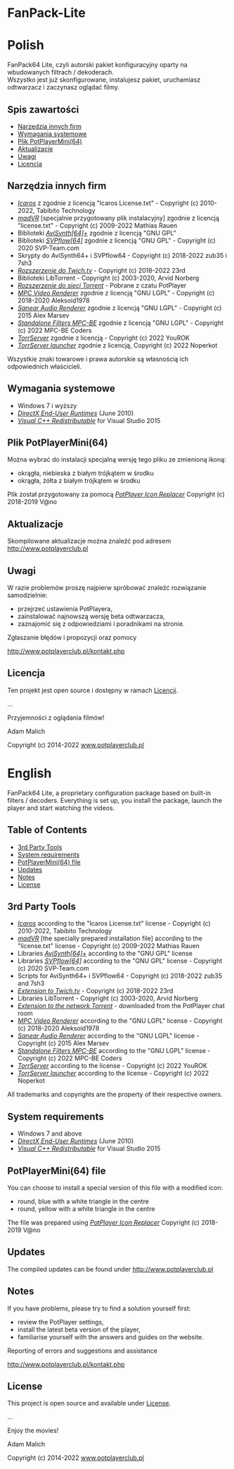 # FanPack-Lite
Polish
========

FanPack64 Lite, czyli autorski pakiet konfiguracyjny oparty na wbudowanych filtrach / dekoderach.  
Wszystko jest już skonfigurowane, instalujesz pakiet, uruchamiasz odtwarzacz i zaczynasz oglądać filmy.

## Spis zawartości
* [Narzędzia innych firm](#narzędzia-innych-firm)
* [Wymagania systemowe](#wymagania-systemowe)
* [Plik PotPlayerMini(64)](#plik-potplayermini64)
* [Aktualizacje](#aktualizacje)
* [Uwagi](#uwagi)
* [Licencja](#licencja)

## Narzędzia innych firm
- [_Icaros_](http://shark007.net/tools.html) z zgodnie z licencją "Icaros License.txt" - Copyright (c) 2010-2022, Tabibito Technology
- [_madVR_](http://forum.doom9.org/showthread.php?t=146228) [specjalnie przygotowany plik instalacyjny] zgodnie z licencją "license.txt" - Copyright (c) 2009-2022 Mathias Rauen
- Biblioteki [_AviSynth[64]+_](https://github.com/pinterf/AviSynthPlus/releases) zgodnie z licencją "GNU GPL"
- Biblioteki [_SVPflow[64]_](http://www.svp-team.com/wiki/Plugins:_SVPFlow) zgodnie z licencją "GNU GPL" - Copyright (c) 2020 SVP-Team.com
- Skrypty do AviSynth64+ i SVPflow64 - Copyright (c) 2018-2022 zub35 i 7sh3
- [_Rozszerzenie do Twich.tv_](https://github.com/23rd/PotPlayerExtentions) - Copyright (c) 2018-2022 23rd
- Biblioteki LibTorrent - Copyright (c) 2003-2020, Arvid Norberg
- [_Rozszerzenie do sieci Torrent_](http://cafe.daum.net/pot-tool/N88T/137) - Pobrane z czatu PotPlayer
- [_MPC Video Renderer_](https://github.com/Aleksoid1978/VideoRenderer) zgodnie z licencją "GNU LGPL" - Copyright (c) 2018-2020 Aleksoid1978
- [_Sanear Audio Renderer_](https://github.com/alexmarsev/sanear) zgodnie z licencją "GNU LGPL" - Copyright (c) 2015 Alex Marsev
- [_Standalone Filters MPC-BE_](http://sourceforge.net/projects/mpcbe/) zgodnie z licencją "GNU LGPL" - Copyright (c) 2022 MPC-BE Coders
- [_TorrServer_](https://github.com/YouROK/TorrServer) zgodnie z licencją - Copyright (c) 2022 YouROK
- [_TorrServer launcher_](https://github.com/Noperkot/TSL) zgodnie z licencją, Copyright (c) 2022 Noperkot


Wszystkie znaki towarowe i prawa autorskie są własnością ich odpowiednich właścicieli.
  
## Wymagania systemowe
- Windows 7 i wyższy
- [_DirectX End-User Runtimes_](https://www.microsoft.com/en-us/download/confirmation.aspx?id=8109) (June 2010)
- [_Visual C++ Redistributable_](https://www.microsoft.com/pl-PL/download/details.aspx?id=48145) for Visual Studio 2015

## Plik PotPlayerMini(64)
Można wybrać do instalacji specjalną wersję tego pliku ze zmienioną ikoną: 
- okrągła, niebieska z białym trójkątem w środku 
- okrągła, żółta z białym trójkątem w środku

Plik został przygotowany za pomocą [_PotPlayer Icon Replacer_](https://potplayer.daum.net/forum/viewtopic.php?f=11&t=3585#p6954) Copyright (c) 2018-2019 V@no

## Aktualizacje
Skompilowane aktualizacje można znaleźć pod adresem http://www.potplayerclub.pl

## Uwagi
W razie problemów proszę najpierw spróbować znaleźć rozwiązanie samodzielnie:
- przejrzeć ustawienia PotPlayera,
- zainstalować najnowszą wersję beta odtwarzacza,
- zaznajomić się z odpowiedziami i poradnikami na stronie.

Zgłaszanie błędów i propozycji oraz pomocy

http://www.potplayerclub.pl/kontakt.php

## Licencja
Ten projekt jest open source i dostępny w ramach [Licencji](./InstallDir/License.txt).


...

Przyjemności z oglądania filmów!

Adam Malich


Copyright (c) 2014-2022 www.potplayerclub.pl


English
========

FanPack64 Lite, a proprietary configuration package based on built-in filters / decoders.
Everything is set up, you install the package, launch the player and start watching the videos.

## Table of Contents
* [3rd Party Tools](#3rd-party-tools)
* [System requirements](#system-requirements)
* [PotPlayerMini(64) file](#potplayermini64-file)
* [Updates](#updates)
* [Notes](#notes)
* [License](#license)

## 3rd Party Tools
- [_Icaros_](http://shark007.net/tools.html) according to the "Icaros License.txt" license - Copyright (c) 2010-2022, Tabibito Technology
- [_madVR_](http://forum.doom9.org/showthread.php?t=146228) [the specially prepared installation file] according to the "license.txt" license - Copyright (c) 2009-2022 Mathias Rauen
- Libraries [_AviSynth[64]+_](https://github.com/pinterf/AviSynthPlus/releases) according to the "GNU GPL" license
- Libraries [_SVPflow[64]_](http://www.svp-team.com/wiki/Plugins:_SVPFlow) according to the "GNU GPL" license - Copyright (c) 2020 SVP-Team.com
- Scripts for AviSynth64+ i SVPflow64 - Copyright (c) 2018-2022 zub35 and 7sh3
- [_Extension to Twich.tv_](https://github.com/23rd/PotPlayerExtentions) - Copyright (c) 2018-2022 23rd
- Libraries LibTorrent - Copyright (c) 2003-2020, Arvid Norberg
- [_Extension to the network Torrent_](http://cafe.daum.net/pot-tool/N88T/137) - downloaded from the PotPlayer chat room
- [_MPC Video Renderer_](https://github.com/Aleksoid1978/VideoRenderer) according to the "GNU LGPL" license - Copyright (c) 2018-2020 Aleksoid1978
- [_Sanear Audio Renderer_](https://github.com/alexmarsev/sanear) according to the "GNU LGPL" license - Copyright (c) 2015 Alex Marsev
- [_Standalone Filters MPC-BE_](http://sourceforge.net/projects/mpcbe/) according to the "GNU LGPL" license - Copyright (c) 2022 MPC-BE Coders
- [_TorrServer_](https://github.com/YouROK/TorrServer) according to the license - Copyright (c) 2022 YouROK
- [_TorrServer launcher_](https://github.com/Noperkot/TSL) according to the license - Copyright (c) 2022 Noperkot


All trademarks and copyrights are the property of their respective owners.
  
## System requirements
- Windows 7 and above
- [_DirectX End-User Runtimes_](https://www.microsoft.com/en-us/download/confirmation.aspx?id=8109) (June 2010)
- [_Visual C++ Redistributable_](https://www.microsoft.com/pl-PL/download/details.aspx?id=48145) for Visual Studio 2015

## PotPlayerMini(64) file
You can choose to install a special version of this file with a modified icon: 
- round, blue with a white triangle in the centre 
- round, yellow with a white triangle in the centre

The file was prepared using [_PotPlayer Icon Replacer_](https://potplayer.daum.net/forum/viewtopic.php?f=11&t=3585#p6954) Copyright (c) 2018-2019 V@no

## Updates
The compiled updates can be found under http://www.potplayerclub.pl

## Notes
If you have problems, please try to find a solution yourself first:
- review the PotPlayer settings,
- install the latest beta version of the player,
- familiarise yourself with the answers and guides on the website.

Reporting of errors and suggestions and assistance

http://www.potplayerclub.pl/kontakt.php

## License
This project is open source and available under [License](./InstallDir/License.txt).


...

Enjoy the movies!

Adam Malich


Copyright (c) 2014-2022 www.potplayerclub.pl
